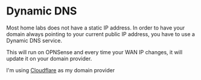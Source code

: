 # Dynamic DNS

Most home labs does not have a static IP address. In order to have your domain always
pointing to your current public IP address, you have to use a Dynamic DNS service.

This will run on OPNSense and every time your WAN IP changes, it will update it on your domain provider.

I'm using [Cloudflare](https://cloudflare.com) as my domain provider
